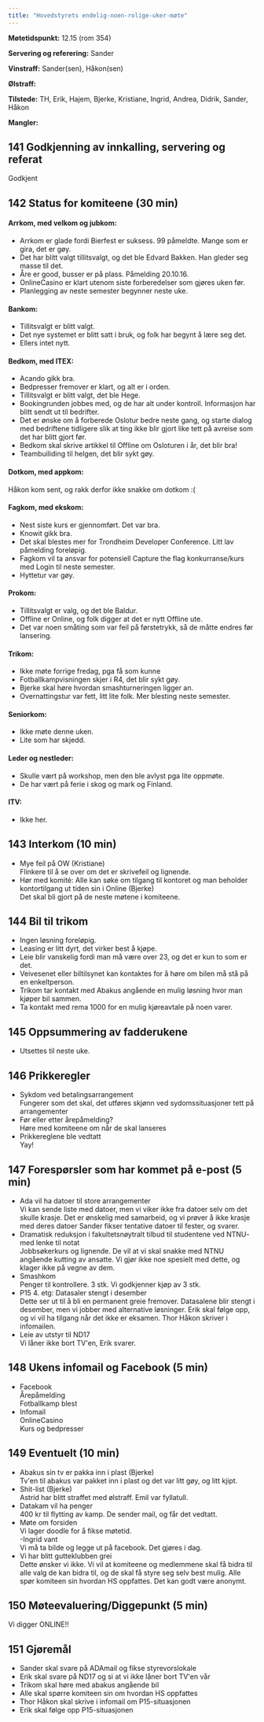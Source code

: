 ```yaml
---
title: "Hovedstyrets endelig-noen-rolige-uker-møte"
---
```


**Møtetidspunkt:** 12.15 (rom 354)  

**Servering og referering:** Sander  

**Vinstraff:** Sander(sen), Håkon(sen)  

**Ølstraff:**  

**Tilstede:** TH, Erik, Hajem, Bjerke, Kristiane, Ingrid, Andrea, Didrik, Sander, Håkon  

**Mangler:**  

## 141 Godkjenning av innkalling, servering og referat 

Godkjent

## 142 Status for komiteene (30 min)

#### Arrkom, med velkom og jubkom:
- Arrkom er glade fordi Bierfest er suksess. 99 påmeldte. Mange som er gira, det er gøy.  
- Det har blitt valgt tillitsvalgt, og det ble Edvard Bakken. Han gleder seg masse til det.  
- Åre er good, busser er på plass. Påmelding 20.10.16.  
- OnlineCasino er klart utenom siste forberedelser som gjøres uken før.  
- Planlegging av neste semester begynner neste uke.  

#### Bankom:  
- Tillitsvalgt er blitt valgt.  
- Det nye systemet er blitt satt i bruk, og folk har begynt å lære seg det.  
- Ellers intet nytt.  

#### Bedkom, med ITEX:  
- Acando gikk bra.  
- Bedpresser fremover er klart, og alt er i orden.  
- Tillitsvalgt er blitt valgt, det ble Hege.  
- Bookingrunden jobbes med, og de har alt under kontroll. Informasjon har blitt sendt ut til bedrifter.  
- Det er ønske om å forberede Oslotur bedre neste gang, og starte dialog med bedriftene tidligere slik at ting ikke blir gjort like tett på avreise som det har blitt gjort før.  
- Bedkom skal skrive artikkel til Offline om Osloturen i år, det blir bra!  
- Teambuiliding til helgen, det blir sykt gøy.  

#### Dotkom, med appkom:
Håkon kom sent, og rakk derfor ikke snakke om dotkom :(  

#### Fagkom, med ekskom:  
- Nest siste kurs er gjennomført. Det var bra.  
- Knowit gikk bra.  
- Det skal blestes mer for Trondheim Developer Conference. Litt lav påmelding foreløpig.  
- Fagkom vil ta ansvar for potensiell Capture the flag konkurranse/kurs med Login til neste semester.  
- Hyttetur var gøy.  

#### Prokom:  
- Tillitsvalgt er valg, og det ble Baldur.  
- Offline er Online, og folk digger at det er nytt Offline ute.  
- Det var noen småting som var feil på førstetrykk, så de måtte endres før lansering.  

#### Trikom:  
- Ikke møte forrige fredag, pga få som kunne  
- Fotballkampvisningen skjer i R4, det blir sykt gøy.  
- Bjerke skal høre hvordan smashturneringen ligger an.  
- Overnattingstur var fett, litt lite folk. Mer blesting neste semester.  

#### Seniorkom: 
- Ikke møte denne uken.  
- Lite som har skjedd.  

#### Leder og nestleder:  
- Skulle vært på workshop, men den ble avlyst pga lite oppmøte.  
- De har vært på ferie i skog og mark og Finland.  

#### ITV: 
- Ikke her.  

## 143 Interkom (10 min) 
- Mye feil på OW (Kristiane)  
Flinkere til å se over om det er skrivefeil og lignende.
- Hør med komité: Alle kan søke om tilgang til kontoret og man beholder kontortilgang ut tiden sin i Online (Bjerke)  
Det skal bli gjort på de neste møtene i komiteene. 

## 144 Bil til trikom
- Ingen løsning foreløpig.  
- Leasing er litt dyrt, det virker best å kjøpe.  
- Leie blir vanskelig fordi man må være over 23, og det er kun to som er det.  
- Veivesenet eller biltilsynet kan kontaktes for å høre om bilen må stå på en enkeltperson.  
- Trikom tar kontakt med Abakus angående en mulig løsning hvor man kjøper bil sammen.  
- Ta kontakt med rema 1000 for en mulig kjøreavtale på noen varer.  

## 145 Oppsummering av fadderukene 
- Utsettes til neste uke.  

## 146 Prikkeregler
- Sykdom ved betalingsarrangement  
Fungerer som det skal, det utføres skjønn ved sydomssituasjoner tett på arrangementer
- Før eller etter årepåmelding?  
Høre med komiteene om når de skal lanseres  
- Prikkereglene ble vedtatt  
Yay!  

## 147 Forespørsler som har kommet på e-post (5 min) 
- Ada vil ha datoer til store arrangementer  
Vi kan sende liste med datoer, men vi viker ikke fra datoer selv om det skulle krasje.
Det er ønskelig med samarbeid, og vi prøver å ikke krasje med deres datoer
Sander fikser tentative datoer til fester, og svarer.  
- Dramatisk reduksjon i fakultetsnøytralt tilbud til studentene ved NTNU- med lenke til notat  
Jobbsøkerkurs og lignende. De vil at vi skal snakke med NTNU angående kutting av ansatte.
Vi gjør ikke noe spesielt med dette, og klager ikke på vegne av dem.  
- Smashkom  
Penger til kontrollere. 3 stk. Vi godkjenner kjøp av 3 stk.  
- P15 4. etg: Datasaler stengt i desember  
Dette ser ut til å bli en permanent greie fremover. Datasalene blir stengt i desember, men vi jobber med alternative løsninger.
Erik skal følge opp, og vi vil ha tilgang når det ikke er eksamen. Thor Håkon skriver i infomailen.  
- Leie av utstyr til ND17  
Vi låner ikke bort TV'en, Erik svarer.  

## 148 Ukens infomail og Facebook (5 min)  
- Facebook  
Årepåmelding  
Fotballkamp blest  
- Infomail  
OnlineCasino  
Kurs og bedpresser  

## 149 Eventuelt (10 min)
- Abakus sin tv er pakka inn i plast (Bjerke)  
Tv'en til abakus var pakket inn i plast og det var litt gøy, og litt kjipt.  
- Shit-list (Bjerke)  
Astrid har blitt straffet med ølstraff. Emil var fyllatull.  
- Datakam vil ha penger  
400 kr til flytting av kamp. De sender mail, og får det vedtatt.  
- Møte om forsiden  
Vi lager doodle for å fikse møtetid.  
-Ingrid vant  
Vi må ta bilde og legge ut på facebook. Det gjøres i dag.  
- Vi har blitt gutteklubben grei  
Dette ønsker vi ikke. Vi vil at komiteene og medlemmene skal få bidra til alle valg de kan bidra til, og de skal få styre seg selv best mulig.
Alle spør komiteen sin hvordan HS oppfattes. Det kan godt være anonymt.  

## 150 Møteevaluering/Diggepunkt (5 min)
Vi digger ONLINE!!  

## 151 Gjøremål
- Sander skal svare på ADAmail og fikse styrevorslokale  
- Erik skal svare på ND17 og si at vi ikke låner bort TV'en vår  
- Trikom skal høre med abakus angående bil  
- Alle skal spørre komiteen sin om hvordan HS oppfattes  
- Thor Håkon skal skrive i infomail om P15-situasjonen  
- Erik skal følge opp P15-situasjonen